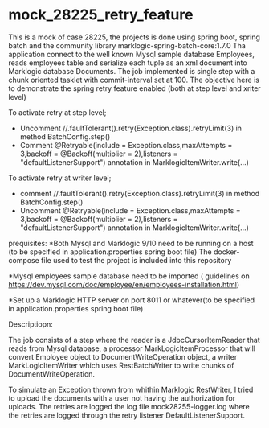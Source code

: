 # mock_28225_retry_feature

This is a mock of case 28225, the projects is done using spring boot, spring batch and the community library marklogic-spring-batch-core:1.7.0 
Tha application connect to the well known Mysql sample database Employees, reads employees table and serialize each tuple as an xml document into Marklogic database Documents.
The job implemented is single step with a chunk oriented tasklet with commit-interval set at 100. The objective here is to demonstrate the spring retry feature enabled (both at step level and xriter level)

To activate retry at step level;
* Uncomment //.faultTolerant().retry(Exception.class).retryLimit(3) in method BatchConfig.step()
* Comment @Retryable(include = Exception.class,maxAttempts = 3,backoff = @Backoff(multiplier = 2),listeners = "defaultListenerSupport") 
annotation in MarklogicItemWriter.write(...)

To activate retry at writer level;
* comment //.faultTolerant().retry(Exception.class).retryLimit(3) in method BatchConfig.step()
* Uncomment @Retryable(include = Exception.class,maxAttempts = 3,backoff = @Backoff(multiplier = 2),listeners = "defaultListenerSupport") annotation in MarklogicItemWriter.write(...)


prequisites:
*Both Mysql and Marklogic 9/10 need to be running on a host (to be specified in application.properties spring boot file) The docker-compose file used to test the project is included into this repository

*Mysql employees sample database need to be imported ( guidelines on https://dev.mysql.com/doc/employee/en/employees-installation.html)

*Set up a Marklogic HTTP server on port 8011 or whatever(to be specified in application.properties spring boot file)

Descriptiopn:

The job consists of a step where the reader is a JdbcCursorItemReader that reads from Mysql database, a processor MarkLogicItemProcessor
that will convert Employee object to DocumentWriteOperation object, a writer MarkLogicItemWriter which uses RestBatchWriter to write chunks
of DocumentWriteOperation.

To simulate an Exception thrown from whithin Marklogic RestWriter, I tried to upload the documents with a user not having the authorization
for uploads.
The retries are logged the log file mock28255-logger.log where the retries are logged through the retry listener DefaultListenerSupport.


